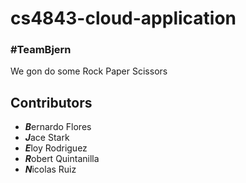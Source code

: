 # cs4843-cloud-application
### #TeamBjern

We gon do some Rock Paper Scissors

## Contributors
- ***B***ernardo Flores
- ***J***ace Stark
- ***E***loy Rodriguez
- ***R***obert Quintanilla
- ***N***icolas Ruiz

